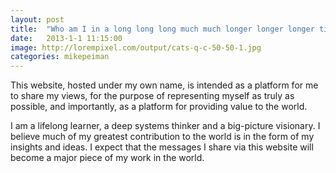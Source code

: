 ```yaml
---
layout: post
title:  "Who am I in a long long long much much longer longer longer title?"
date:   2013-1-1 11:15:00
image: http://lorempixel.com/output/cats-q-c-50-50-1.jpg
categories: mikepeiman
---
```


This website, hosted under my own name, is intended as a platform for me to share my views, for the purpose of representing myself as truly as possible, and importantly, as a platform for providing value to the world. 

I am a lifelong learner, a deep systems thinker and a big-picture visionary. I believe much of my greatest contribution to the world is in the form of my insights and ideas. I expect that the messages I share via this website will become a major piece of my work in the world.